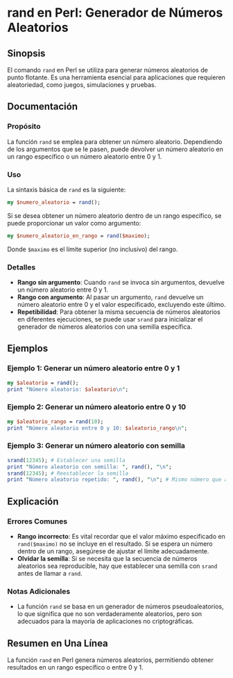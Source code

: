 <!--
Meta Description: # rand en Perl: Generador de Números Aleatorios ## Sinopsis El comando `rand` en Perl se utiliza para generar números aleatorios de punto flotante. Es...
Meta Keywords: rand, número, aleatorio, perl, que
-->

# rand en Perl: Generador de Números Aleatorios

## Sinopsis
El comando `rand` en Perl se utiliza para generar números aleatorios de punto flotante. Es una herramienta esencial para aplicaciones que requieren aleatoriedad, como juegos, simulaciones y pruebas.

## Documentación
### Propósito
La función `rand` se emplea para obtener un número aleatorio. Dependiendo de los argumentos que se le pasen, puede devolver un número aleatorio en un rango específico o un número aleatorio entre 0 y 1.

### Uso
La sintaxis básica de `rand` es la siguiente:

```perl
my $numero_aleatorio = rand();
```

Si se desea obtener un número aleatorio dentro de un rango específico, se puede proporcionar un valor como argumento:

```perl
my $numero_aleatorio_en_rango = rand($maximo);
```

Donde `$maximo` es el límite superior (no inclusivo) del rango.

### Detalles
- **Rango sin argumento**: Cuando `rand` se invoca sin argumentos, devuelve un número aleatorio entre 0 y 1.
- **Rango con argumento**: Al pasar un argumento, `rand` devuelve un número aleatorio entre 0 y el valor especificado, excluyendo este último.
- **Repetibilidad**: Para obtener la misma secuencia de números aleatorios en diferentes ejecuciones, se puede usar `srand` para inicializar el generador de números aleatorios con una semilla específica.

## Ejemplos
### Ejemplo 1: Generar un número aleatorio entre 0 y 1
```perl
my $aleatorio = rand();
print "Número aleatorio: $aleatorio\n";
```

### Ejemplo 2: Generar un número aleatorio entre 0 y 10
```perl
my $aleatorio_rango = rand(10);
print "Número aleatorio entre 0 y 10: $aleatorio_rango\n";
```

### Ejemplo 3: Generar un número aleatorio con semilla
```perl
srand(12345); # Establecer una semilla
print "Número aleatorio con semilla: ", rand(), "\n";
srand(12345); # Reestablecer la semilla
print "Número aleatorio repetido: ", rand(), "\n"; # Mismo número que antes
```

## Explicación
### Errores Comunes
- **Rango incorrecto**: Es vital recordar que el valor máximo especificado en `rand($maximo)` no se incluye en el resultado. Si se espera un número dentro de un rango, asegúrese de ajustar el límite adecuadamente.
- **Olvidar la semilla**: Si se necesita que la secuencia de números aleatorios sea reproducible, hay que establecer una semilla con `srand` antes de llamar a `rand`.

### Notas Adicionales
- La función `rand` se basa en un generador de números pseudoaleatorios, lo que significa que no son verdaderamente aleatorios, pero son adecuados para la mayoría de aplicaciones no criptográficas.

## Resumen en Una Línea
La función `rand` en Perl genera números aleatorios, permitiendo obtener resultados en un rango específico o entre 0 y 1.
